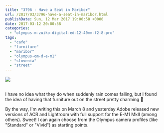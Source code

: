 ```yaml
---
title: "3796 - Have a Seat in Maribor"
url: /2017/03/3796-have-a-seat-in-maribor.html
publishDate: Sun, 12 Mar 2017 19:00:58 +0000
date: 2017-03-12 20:00:58
categories: 
  - "olympus-m-zuiko-digital-ed-12-40mm-f2-8-pro"
tags: 
  - "cafe"
  - "furniture"
  - "maribor"
  - "olympus-om-d-e-m1"
  - "slovenia"
  - "street"
---
```

<div class="container">
<div class="center"><a target="_blank" href="https://d25zfm9zpd7gm5.cloudfront.net/1200x1200/2016/20160820_173049_lr.jpg"><img class="webfeedsFeaturedVisual" src="https://d25zfm9zpd7gm5.cloudfront.net/0600x0600/2016/20160820_173049_lr.jpg" /></a></div>
</div>
<br />

I have no idea what they do when suddenly rain comes falling, but I found the idea of having that furniture out on the street pretty charming 🙂

By the way, I'm writing this on March 8 and yesterday Adobe released new versions of ACR and Lightroom with full support for the E-M1 MkII (among others). Sweet! I can again choose from the Olympus camera profiles (like "Standard" or "Vivid") as starting points.

